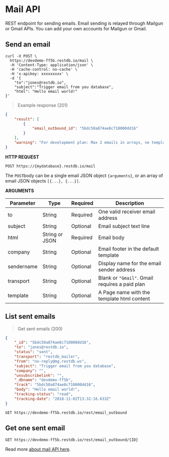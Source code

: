 # Mail API  
REST endpoint for sending emails. Email sending is relayed through Mailgun or Gmail APIs.
You can add your own accounts for Mailgun or Gmail.

## Send an email

```shell
curl -X POST \
  https://devdemo-ff5b.restdb.io/mail \
  -H 'Content-Type: application/json' \
  -H 'cache-control: no-cache' \
  -H 'x-apikey: xxxxxxxxx' \
  -d '{
    "to":"jones@restdb.io",
    "subject":"Trigger email from you database", 
    "html": "Hello email world!"
}'
```

> Example response (201)

```json
{
    "result": [
        {
            "email_outbound_id": "5bdc50a874ae8c710000dd16"
        }
    ],
    "warning": "For development plan: Max 2 emails in arrays, no templates, no Gmail transport. Upgrade plan for these features."
}
```

**HTTP REQUEST**

`POST https://{mydatabase}.restdb.io/mail`

The `POST`body can be a single email JSON object `{arguments}`, or an array of email JSON objects `[{...}, {...}]`.

**ARGUMENTS**

Parameter | Type | Required | Description
--------- | ---- | -------- | -----------
to | String | Required | One valid receiver email address
subject | String | Optional | Email subject text line
html | String or JSON | Required | Email body
company | String | Optional | Email footer in the default template
sendername | String | Optional | Display name for the email sender address
transport | String | Optional | Blank or `"Gmail"`. Gmail requires a paid plan
template | String | Optional | A Page name with the template html content

## List sent emails

> Get sent emails (200)

```json
{
    "_id": "5bdc50a874ae8c710000dd16",
    "to": "jones@restdb.io",
    "status": "sent",
    "transport": "restdb_mailer",
    "from": "no-reply@mg.restdb.ws",
    "subject": "Trigger email from you database",
    "company": "",
    "unsubscribelink": "",
    "_dbname": "devdemo-ff5b",
    "track": "5bdc50a874ae8c710000dd16",
    "body": "Hello email world!",
    "tracking-status": "read",
    "tracking-date": "2018-11-02T13:32:16.633Z"
}
````

`GET https://devdemo-ff5b.restdb.io/rest/email_outbound`

## Get one sent email

`GET https://devdemo-ff5b.restdb.io/rest/email_outbound/{ID}`

Read more [about mail API here](https://restdb.io/docs/mail-api#restdb).